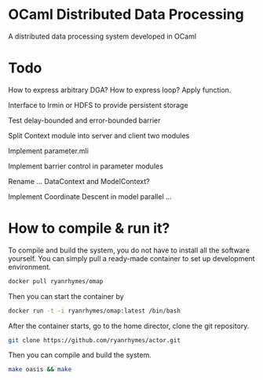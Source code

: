 # OCaml Distributed Data Processing

A distributed data processing system developed in OCaml

# Todo

How to express arbitrary DGA? How to express loop? Apply function.

Interface to Irmin or HDFS to provide persistent storage

Test delay-bounded and error-bounded barrier

Split Context module into server and client two modules

Implement parameter.mli

Implement barrier control in parameter modules

Rename ... DataContext and ModelContext?

Implement Coordinate Descent in model parallel ...

# How to compile & run it?

To compile and build the system, you do not have to install all the software yourself. You can simply pull a ready-made container to set up development environment.

```bash
docker pull ryanrhymes/omap
```

Then you can start the container by

```bash
docker run -t -i ryanrhymes/omap:latest /bin/bash
```

After the container starts, go to the home director, clone the git repository.

```bash
git clone https://github.com/ryanrhymes/actor.git
```

Then you can compile and build the system.

```bash
make oasis && make
```
